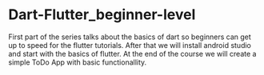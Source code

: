 # Dart-Flutter_beginner-level
First part of the series talks about the basics of dart so beginners can get up to speed for the flutter tutorials. After that we will install android studio and start with the basics of flutter. At the end of the course we will create a simple ToDo App with basic functionallity.
